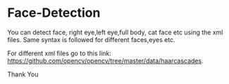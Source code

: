# Face-Detection
You can detect face, right eye,left eye,full body, cat face etc using the xml files. Same syntax is followed for different faces,eyes etc.

For different xml files go to this link: https://github.com/opencv/opencv/tree/master/data/haarcascades.

Thank You
